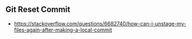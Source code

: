 
## Git Reset Commit
- https://stackoverflow.com/questions/6682740/how-can-i-unstage-my-files-again-after-making-a-local-commit
